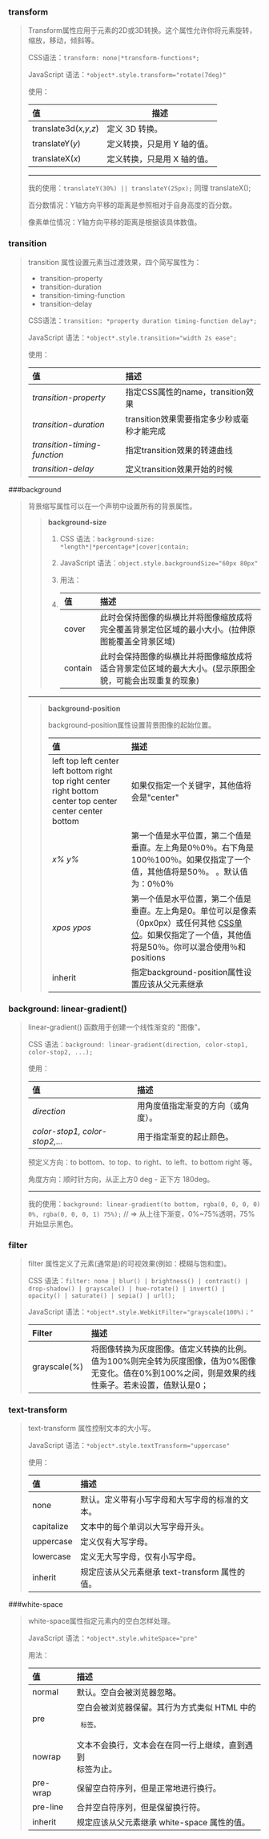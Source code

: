 ### transform

> Transform属性应用于元素的2D或3D转换。这个属性允许你将元素旋转，缩放，移动，倾斜等。
>
> CSS语法：`transform: none|*transform-functions*;`
>
> JavaScript 语法：`*object*.style.transform="rotate(7deg)"`
>
> 使用：
>
> | 值                       | 描述                        |
> | :----------------------- | --------------------------- |
> | translate3d(*x*,*y*,*z*) | 定义 3D 转换。              |
> | translateY(*y*)          | 定义转换，只是用 Y 轴的值。 |
> | translateX(*x*)          | 定义转换，只是用 X 轴的值。 |
>
> ---
>
> 我的使用：`translateY(30%) || translateY(25px);` 同理 translateX();
>
> 百分数情况：Y轴方向平移的距离是参照相对于自身高度的百分数。
>
> 像素单位情况：Y轴方向平移的距离是根据该具体数值。

### transition

> transition 属性设置元素当过渡效果，四个简写属性为：
>
> - transition-property
> - transition-duration
> - transition-timing-function
> - transition-delay
>
> CSS语法：`transition: *property duration timing-function delay*;`
>
> JavaScript 语法：`*object*.style.transition="width 2s ease";`
>
> 使用：
>
> | 值                           | 描述                                       |
> | :--------------------------- | :----------------------------------------- |
> | *transition-property*        | 指定CSS属性的name，transition效果          |
> | *transition-duration*        | transition效果需要指定多少秒或毫秒才能完成 |
> | *transition-timing-function* | 指定transition效果的转速曲线               |
> | *transition-delay*           | 定义transition效果开始的时候               |

###background

> 背景缩写属性可以在一个声明中设置所有的背景属性。
>
> > **background-size**
> >
> > 1. CSS 语法：`background-size: *length*|*percentage*|cover|contain;`
> >
> > 2. JavaScript 语法：`object.style.backgroundSize="60px 80px"`
> >
> > 3. 用法：
> >
> > 4. | 值      | 描述                                                         |
> >    | :------ | :----------------------------------------------------------- |
> >    | cover   | 此时会保持图像的纵横比并将图像缩放成将完全覆盖背景定位区域的最小大小。(拉伸原图能覆盖全背景区域) |
> >    | contain | 此时会保持图像的纵横比并将图像缩放成将适合背景定位区域的最大大小。(显示原图全貌，可能会出现重复的现象) |
>
> ---
>
> > **background-position**
> >
> > background-position属性设置背景图像的起始位置。
> >
> > | 值                                                           | 描述                                                         |
> > | :----------------------------------------------------------- | :----------------------------------------------------------- |
> > | left top left center left bottom right top right center right bottom center top center center center bottom | 如果仅指定一个关键字，其他值将会是"center"                   |
> > | *x% y%*                                                      | 第一个值是水平位置，第二个值是垂直。左上角是0％0％。右下角是100％100％。如果仅指定了一个值，其他值将是50％。 。默认值为：0％0％ |
> > | *xpos ypos*                                                  | 第一个值是水平位置，第二个值是垂直。左上角是0。单位可以是像素（0px0px）或任何其他 [CSS单位](https://www.runoob.com/try/css-units.html)。如果仅指定了一个值，其他值将是50％。你可以混合使用％和positions |
> > | inherit                                                      | 指定background-position属性设置应该从父元素继承              |



### background: linear-gradient()

> linear-gradient() 函数用于创建一个线性渐变的 "图像"。
>
> CSS 语法：`background: linear-gradient(direction, color-stop1, color-stop2, ...);`
>
> 使用：
>
> | 值                             | 描述                               |
> | :----------------------------- | :--------------------------------- |
> | *direction*                    | 用角度值指定渐变的方向（或角度）。 |
> | *color-stop1, color-stop2,...* | 用于指定渐变的起止颜色。           |
>
> 预定义方向：to bottom、to top、to right、to left、to bottom right 等。
>
> 角度方向：顺时针方向，从正上方0 deg - 正下方 180deg。
>
> ---
>
> 我的使用：`background: linear-gradient(to bottom, rgba(0, 0, 0, 0) 0%, rgba(0, 0, 0, 1) 75%);` // => 从上往下渐变，0%~75%透明，75%开始显示黑色。

### filter

> filter 属性定义了元素(通常是<img>)的可视效果(例如：模糊与饱和度)。
>
> CSS 语法：`filter: none | blur() | brightness() | contrast() | drop-shadow() | grayscale() | hue-rotate() | invert() | opacity() | saturate() | sepia() | url();`
>
> JavaScript 语法：`*object*.style.WebkitFilter="grayscale(100%)；" `
>
> | Filter         | 描述                                                         |
> | :------------- | :----------------------------------------------------------- |
> | grayscale(*%*) | 将图像转换为灰度图像。值定义转换的比例。值为100%则完全转为灰度图像，值为0%图像无变化。值在0%到100%之间，则是效果的线性乘子。若未设置，值默认是0； |

### text-transform

> text-transform 属性控制文本的大小写。
>
> JavaScript 语法：`*object*.style.textTransform="uppercase"`
>
> 使用：
>
> | 值         | 描述                                           |
> | :--------- | :--------------------------------------------- |
> | none       | 默认。定义带有小写字母和大写字母的标准的文本。 |
> | capitalize | 文本中的每个单词以大写字母开头。               |
> | uppercase  | 定义仅有大写字母。                             |
> | lowercase  | 定义无大写字母，仅有小写字母。                 |
> | inherit    | 规定应该从父元素继承 text-transform 属性的值。 |

###white-space

> white-space属性指定元素内的空白怎样处理。
>
> JavaScript 语法：`*object*.style.whiteSpace="pre"`
>
> 用法：
>
> | 值       | 描述                                                         |
> | :------- | :----------------------------------------------------------- |
> | normal   | 默认。空白会被浏览器忽略。                                   |
> | pre      | 空白会被浏览器保留。其行为方式类似 HTML 中的 <pre> 标签。    |
> | nowrap   | 文本不会换行，文本会在在同一行上继续，直到遇到 <br> 标签为止。 |
> | pre-wrap | 保留空白符序列，但是正常地进行换行。                         |
> | pre-line | 合并空白符序列，但是保留换行符。                             |
> | inherit  | 规定应该从父元素继承 white-space 属性的值。                  |